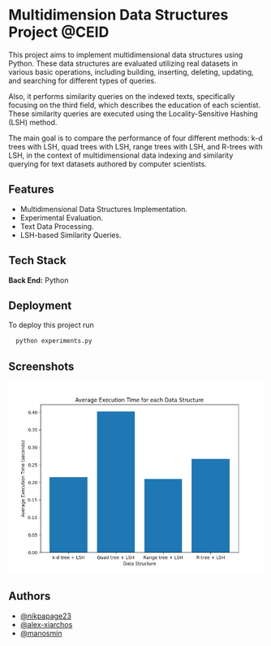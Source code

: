 
# Multidimension Data Structures Project @CEID

This project aims to implement multidimensional data structures using Python. These data structures are evaluated utilizing real datasets in various basic operations, including building, inserting, deleting, updating, and searching for different types of queries. 

Also, it performs similarity queries on the indexed texts, specifically focusing on the third field, which describes the education of each scientist. These similarity queries are executed using the Locality-Sensitive Hashing (LSH) method.

The main goal is to compare the performance of four different methods: k-d trees with LSH, quad trees with LSH, range trees with LSH, and R-trees with LSH, in the context of multidimensional data indexing and similarity querying for text datasets authored by computer scientists.


## Features

- Multidimensional Data Structures Implementation.
- Experimental Evaluation.
- Text Data Processing.
- LSH-based Similarity Queries.


## Tech Stack

**Back End:** Python



## Deployment

To deploy this project run

```bash
  python experiments.py
```

## Screenshots

![Experiments](https://github.com/nikpapage23/Multi-Dimensional-Data-Structures-Project/blob/main/Multi-Dimensional_Data_Structures_PROJECT/screenshots/Figure_2.png)

## Authors

- [@nikpapage23](https://github.com/nikpapage23)
- [@alex-xiarchos](https://github.com/alex-xiarchos)
- [@manosmin](https://github.com/manosmin)
